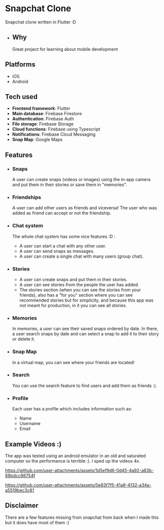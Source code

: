 # Snapchat Clone
Snapchat clone written in Flutter :D

  - ## Why
    Great project for learning about mobile development

## Platforms
- iOS
- Android

## Tech used
- **Frontend framework**: Flutter
- **Main database**: Firebase Firestore
- **Authentication**: Firebase Auth
- **File storage**: Firebase Storage
- **Cloud functions**: Firebase using Typescript
- **Notifications**: Firebase Cloud Messaging
- **Snap Map**: Google Maps

## Features
- ### Snaps
  A user can create snaps (videos or images) using the in-app camera and put them in their stories or save them in "memories".

- ### Friendships
  A user can add other users as friends and viceversa! The user who was added as friend can accept or not the friendship.
  
- ### Chat system
  The whole chat system has some nice features :D :
    - A user can start a chat with any other user.
    - A user can send snaps as messages.
    - A user can create a single chat with many users (group chat).
  
- ### Stories
    - A user can create snaps and put them in their stories.
    - A user can see stories from the people the user has added.
    - The stories section (when you can see the stories from your friends), also has a "for you" section where you can see recommended stories but for simplicity, and because this app was not meant for production, in it you can see all stories.
 
- ### Memories
  In memories, a user can see their saved snaps ordered by date. In there, a user search snaps by date and can select a snap to add it to their story or delete it.

- ### Snap Map
  In a virtual map, you can see where your friends are located!

- ### Search
  You can use the search feature to find users and add them as friends :).

- ### Profile
  Each user has a profile which includes information such as:
    - Name
    - Username
    - Email
 
## Example Videos :)
The app was tested using an android emulator in an old and saturated computer so the performance is terrible :). I sped up the videos 4x.

https://github.com/user-attachments/assets/1d5ef9d6-0d45-4a92-a83b-88bdcc88754f



https://github.com/user-attachments/assets/0e83f7f5-41a8-4132-a34a-a5519bec3c81





## Disclaimer
There are a few features missing from snapchat from back when I made this but it does have most of them :)

